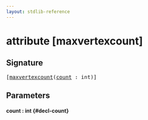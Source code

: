 ```yaml
---
layout: stdlib-reference
---
```


# attribute [maxvertexcount]

## Signature

<pre>
[<a href="/stdlib-reference/attributes/maxvertexcount">maxvertexcount</a>(<a href="/stdlib-reference/attributes/maxvertexcount#decl-count" class="code_param">count</a> : <span class="code_keyword">int</span>)]
</pre>

## Parameters

#### count  : int {#decl-count}

